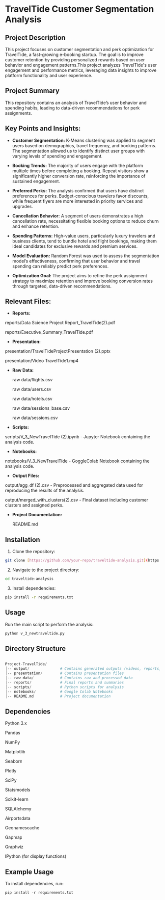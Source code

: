 # TravelTide Customer Segmentation Analysis

## Project Description
This project focuses on customer segmentation and perk optimization for TravelTide, a fast-growing e-booking startup. The goal is to improve customer retention by providing personalized rewards based on user behavior and engagement patterns.This project analyzes TravelTide's user engagement and performance metrics, leveraging data insights to improve platform functionality and user experience.

## Project Summary

This repository contains an analysis of TravelTide’s user behavior and spending habits, leading to data-driven recommendations for perk assignments.

## Key Points and Insights:

-  **Customer Segmentation:** K-Means clustering was applied to segment users based on demographics, travel frequency, and booking patterns. The segmentation allowed us to identify distinct user groups with varying levels of spending and engagement.

-  **Booking Trends:** The majority of users engage with the platform multiple times before completing a booking. Repeat visitors show a significantly higher conversion rate, reinforcing the importance of sustained engagement.

-  **Preferred Perks:** The analysis confirmed that users have distinct preferences for perks. Budget-conscious travelers favor discounts, while frequent flyers are more interested in priority services and upgrades.

-  **Cancellation Behavior:** A segment of users demonstrates a high cancellation rate, necessitating flexible booking options to reduce churn and enhance retention.

-  **Spending Patterns:** High-value users, particularly luxury travelers and business clients, tend to bundle hotel and flight bookings, making them ideal candidates for exclusive rewards and premium services.

-  **Model Evaluation:** Random Forest was used to assess the segmentation model’s effectiveness, confirming that user behavior and travel spending can reliably predict perk preferences.

-  **Optimization Goal:** The project aims to refine the perk assignment strategy to maximize retention and improve booking conversion rates through targeted, data-driven recommendations.

## Relevant Files:

-  **Reports:**

  reports/Data Science Project Report_TravelTide(2).pdf
  
  reports/Executive_Summary_TravelTide.pdf

-  **Presentation:**

  presentation/TravelTideProjectPresentation (2).pptx
  
  presentation/Video TravelTide1.mp4

- **Raw Data:**

  raw data/flights.csv
  
  raw data/users.csv
  
  raw data/hotels.csv
  
  raw data/sessions_base.csv
  
  raw data/sessions.csv

-  **Scripts:**

  scripts/V_3_NewTravelTide (2).ipynb - Jupyter Notebook containing the analysis code.

  - **Notebooks:**

  notebooks/V_3_NewTravelTide  - GoggleColab Notebook containing the analysis code.

-  **Output Files:**
    
  output/agg_df (2).csv - Preprocessed and aggregated data used for reproducing the results of the analysis.
  
  output/merged_with_clusters(2).csv - Final dataset including customer clusters and assigned perks.

-  **Project Documentation:**

   README.md


## Installation
1. Clone the repository:

```bash
git clone [https://github.com/your-repo/traveltide-analysis.git](https://github.com/Kovalivska/Project-TravelTide.git)
```
2. Navigate to the project directory:

```bash
cd traveltide-analysis
```
3. Install dependencies:

```bash
pip install -r requirements.txt
```

## Usage

Run the main script to perform the analysis:

```python
python v_3_newtraveltide.py

```
## Directory Structure

```python

Project-TravelTide/
│-- output/              # Contains generated outputs (videos, reports, etc.)
│-- presentation/        # Contains presentation files
│-- raw data/            # Contains raw and processed data
│-- reports/             # Final reports and summaries
│-- scripts/             # Python scripts for analysis
│-- notebooks/           # Google Colab Notebooks
│-- README.md            # Project documentation
```
## Dependencies

Python 3.x

Pandas

NumPy

Matplotlib

Seaborn

Plotly

SciPy

Statsmodels

Scikit-learn

SQLAlchemy

Airportsdata

Geonamescache

Gapmap

Graphviz

IPython (for display functions)

## Example Usage
To install dependencies, run:
```python
pip install -r requirements.txt
```
